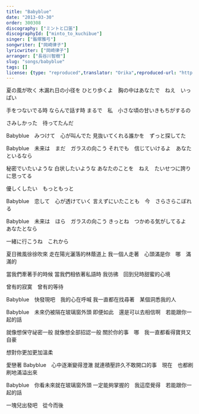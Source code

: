 ```yaml
---
title: "Babyblue"
date: "2013-03-30"
order: 300308
discography: ["ミントと口笛"]
discographyId: ["minto_to_kuchibue"]
singer: ["飯塚雅弓"]
songwriter: ["岡崎律子"]
lyricwriter: ["岡崎律子"]
arranger: ["長谷川智樹"]
slug: "songs/babyblue"
tags: []
license: {type: "reproduced",translator: "Orika",reproduced-url: "http://orikamushi.myweb.hinet.net",reproduced-website: "織歌蟲"}
---
```


夏の風が吹く 
木漏れ日の小径を 
ひとり歩くよ　胸の中はあなたで　ねえ　いっぱい

手をつないでる時 
ならんで話す時 
まるで　私　小さな頃の甘いきもちがするの 

さみしかった　待ってたんだ 

Babyblue　みつけて　心が叫んでた 
見抜いてくれる誰かを　ずっと探してた 

Babyblue　未来は　まだ　ガラスの向こう 
それでも　信じていけるよ　あなたといるなら 

秘密でいたいような 
白状したいような 
あなたのことを　ねえ　たいせつに誇りに思ってる 

優しくしたい　もっともっと 

Babyblue　恋して　心が透けていく 
言えずにいたことも　今　さらさらこぼれる 

Babyblue　未来は　ほら　ガラスの向こう 
きっとね　つかめる気がしてるよ　あなたとなら 

一緒に行こうね　これから

夏日微風徐徐吹來
走在陽光灑落的林蔭道上
我一個人走著　心頭滿是你　哪　滿滿的

當我們牽著手的時候
當我們相依著私語時
我彷彿　回到兒時甜蜜的心境

曾有的寂寞　曾有的等待

Babyblue　快發現吧　我的心在呼喊
我一直都在找尋著　某個洞悉我的人

Babyblue　未來仍被隔在玻璃窗外頭
即便如此　還是可以去相信啊　若能跟你一起的話

就像想保守祕密一般
就像想全部招認一般
關於你的事　哪　我一直都看得寶貝又自豪

想對你更加更加溫柔

愛戀著 Babyblue　心中逐漸變得澄澈
就連積壓許久不敢開口的事　現在　也都刷刷地滿溢出來

Babyblue　你看未來就在玻璃窗外頭
一定能夠掌握的　我這麼覺得　若能跟你一起的話

一塊兒出發吧　從今而後

